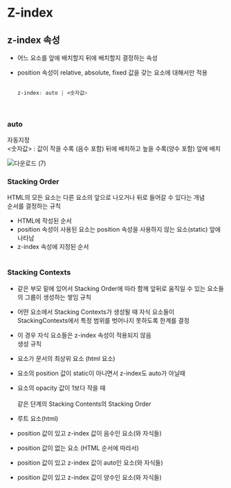 # Z-index

## z-index 속성

- 어느 요소를 앞에 배치할지 뒤에 배치할지 결정하는 속성</br>
- position 속성이 relative, absolute, fixed 값을 갖는 요소에 대해서만 적용
  </br>
  </br>

  ```CSS
  z-index: auto | <숫자값>
  ```

  </br>

### auto

자동지정</br>
<숫자값> : 값이 작을 수록 (음수 포함) 뒤에 배치하고 높을 수록(양수 포함) 앞에 배치

![다운로드 (7)](https://user-images.githubusercontent.com/91517680/180652280-e09b13a4-1ed5-41a0-9069-7861c6bc6881.png)
</br>

### Stacking Order

HTML의 모든 요소는 다른 요소의 앞으로 나오거나 뒤로 들어갈 수 있다는 개념
</br>
순서를 결정하는 규칙
</br>

- HTML에 작성된 순서
- position 속성이 사용된 요소는 position 속성을 사용하지 않는 요소(static) 앞에 나타남
- z-index 속성에 지정된 순서
  </br>
  </br>

### Stacking Contexts

- 같은 부모 밑에 있어서 Stacking Order에 따라 함께 앞뒤로 움직일 수 있는 요소들의 그룹이 생성하는 쌓임 규칙
- 어떤 요소에서 Stacking Contexts가 생성될 때 자식 요소들이 StackingContexts에서 특정 범위를 벗어나지 못하도록 한계를 결정
- 이 경우 자식 요소들은 z-index 속성이 적용되지 않음
  </br>
  생성 규칙

- 요소가 문서의 최상위 요소 (html 요소)
- 요소의 position 값이 static이 아니면서 z-index도 auto가 아닐때
- 요소의 opacity 값이 1보다 작을 때
  </br>
  </br>
  같은 단계의 Stacking Contents의 Stacking Order </br>
- 루트 요소(html) </br>
- position 값이 있고 z-index 값이 음수인 요소(와 자식들) </br>
- position 값이 없는 요소 (HTML 순서에 따라서) </br>
- position 값이 있고 z-index 값이 auto인 요소(와 자식들) </br>
- position 값이 있고 z-index 값이 양수인 요소(와 자식들)
